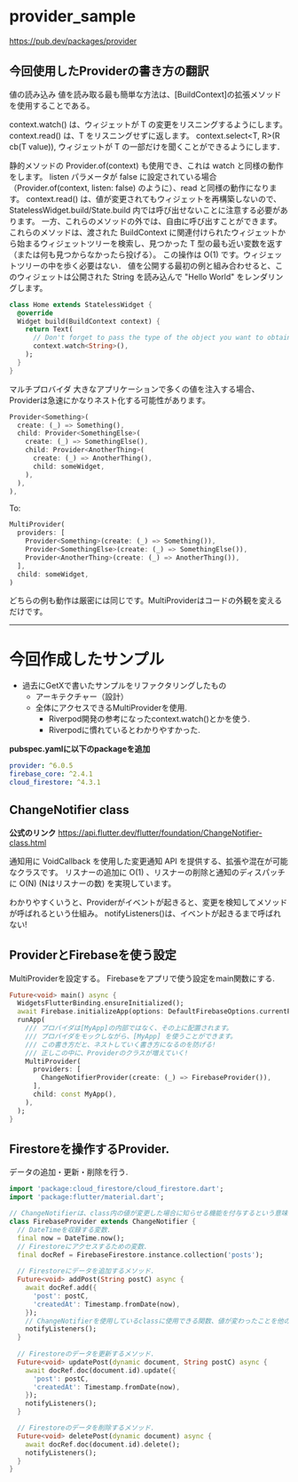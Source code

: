 # provider_sample
https://pub.dev/packages/provider

## 今回使用したProviderの書き方の翻訳

値の読み込み
値を読み取る最も簡単な方法は、[BuildContext]の拡張メソッドを使用することである。

context.watch<T>() は、ウィジェットが T の変更をリスニングするようにします。
context.read<T>() は、T をリスニングせずに返します。
context.select<T, R>(R cb(T value)), ウィジェットが T の一部だけを聞くことができるようにします．

静的メソッドの Provider.of<T>(context) も使用でき、これは watch と同様の動作をします。
listen パラメータが false に設定されている場合（Provider.of<T>(context, listen: false) のように）、read と同様の動作になります。
context.read<T>() は、値が変更されてもウィジェットを再構築しないので、StatelessWidget.build/State.build 内では呼び出せないことに注意する必要があります。
一方、これらのメソッドの外では、自由に呼び出すことができます。
これらのメソッドは、渡された BuildContext に関連付けられたウィジェットから始まるウィジェットツリーを検索し、見つかった T 型の最も近い変数を返す（または何も見つからなかったら投げる）。
この操作は O(1) です。ウィジェットツリーの中を歩く必要はない．
値を公開する最初の例と組み合わせると、このウィジェットは公開された String を読み込んで "Hello World" をレンダリングします。

```dart
class Home extends StatelessWidget {
  @override
  Widget build(BuildContext context) {
    return Text(
      // Don't forget to pass the type of the object you want to obtain to `watch`!
      context.watch<String>(),
    );
  }
}
```

マルチプロバイダ
大きなアプリケーションで多くの値を注入する場合、
Providerは急速にかなりネスト化する可能性があります。

```dart
Provider<Something>(
  create: (_) => Something(),
  child: Provider<SomethingElse>(
    create: (_) => SomethingElse(),
    child: Provider<AnotherThing>(
      create: (_) => AnotherThing(),
      child: someWidget,
    ),
  ),
),
```

To:
```dart
MultiProvider(
  providers: [
    Provider<Something>(create: (_) => Something()),
    Provider<SomethingElse>(create: (_) => SomethingElse()),
    Provider<AnotherThing>(create: (_) => AnotherThing()),
  ],
  child: someWidget,
)
```

どちらの例も動作は厳密には同じです。MultiProviderはコードの外観を変えるだけです。

------

# 今回作成したサンプル
- 過去にGetXで書いたサンプルをリファクタリングしたもの
    - アーキテクチャー（設計）
    - 全体にアクセスできるMultiProviderを使用.
        - Riverpod開発の参考になったcontext.watch()とかを使う.
        - Riverpodに慣れているとわかりやすかった.


**pubspec.yamlに以下のpackageを追加**
```yaml
provider: ^6.0.5
firebase_core: ^2.4.1
cloud_firestore: ^4.3.1
```

## ChangeNotifier class
**公式のリンク**
https://api.flutter.dev/flutter/foundation/ChangeNotifier-class.html

通知用に VoidCallback を使用した変更通知 API を提供する、拡張や混在が可能なクラスです。
リスナーの追加に O(1) 、リスナーの削除と通知のディスパッチに O(N) (Nはリスナーの数) を実現しています。

わかりやすくいうと、Providerがイベントが起きると、変更を検知してメソッドが呼ばれるという仕組み。
notifyListeners()は、イベントが起きるまで呼ばれない!

## ProviderとFirebaseを使う設定
MultiProviderを設定する。
Firebaseをアプリで使う設定をmain関数にする.

```dart
Future<void> main() async {
  WidgetsFlutterBinding.ensureInitialized();
  await Firebase.initializeApp(options: DefaultFirebaseOptions.currentPlatform);
  runApp(
    /// プロバイダは[MyApp]の内部ではなく、その上に配置されます。
    /// プロバイダをモックしながら、[MyApp] を使うことができます。
    /// この書き方だと、ネストしていく書き方になるのを防げる!
    /// 正しこの中に、Providerのクラスが増えていく!
    MultiProvider(
      providers: [
        ChangeNotifierProvider(create: (_) => FirebaseProvider()),
      ],
      child: const MyApp(),
    ),
  );
}
```

## Firestoreを操作するProvider.
データの追加・更新・削除を行う.

```dart
import 'package:cloud_firestore/cloud_firestore.dart';
import 'package:flutter/material.dart';

// ChangeNotifierは、class内の値が変更した場合に知らせる機能を付与するという意味
class FirebaseProvider extends ChangeNotifier {
  // DateTimeを収録する変数.
  final now = DateTime.now();
  // Firestoreにアクセスするための変数.
  final docRef = FirebaseFirestore.instance.collection('posts');
  
  // Firestoreにデータを追加するメソッド.
  Future<void> addPost(String postC) async {
    await docRef.add({
      'post': postC,
      'createdAt': Timestamp.fromDate(now),
    });
    // ChangeNotifierを使用しているclassに使用できる関数、値が変わったことを他のページにも知らせて更新させる役目をもっている
    notifyListeners();
  }
  
  // Firestoreのデータを更新するメソッド.
  Future<void> updatePost(dynamic document, String postC) async {
    await docRef.doc(document.id).update({
      'post': postC,
      'createdAt': Timestamp.fromDate(now),
    });
    notifyListeners();
  }

  // Firestoreのデータを削除するメソッド.
  Future<void> deletePost(dynamic document) async {
    await docRef.doc(document.id).delete();
    notifyListeners();
  }
}
```
